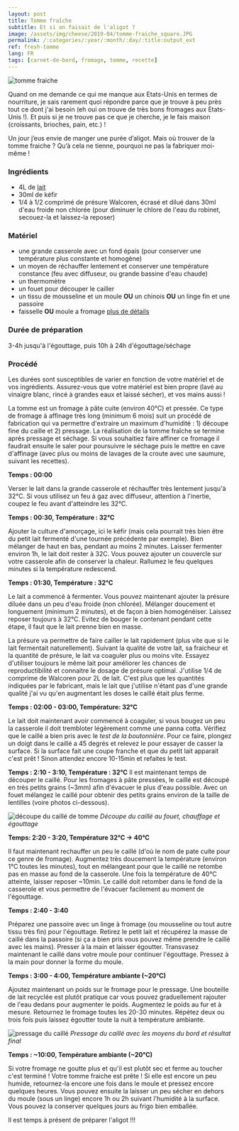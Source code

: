 ```yaml
---
layout: post
title: Tomme fraîche
subtitle: Et si on faisait de l'aligot ?
image: /assets/img/cheese/2019-04/tomme-fraiche_square.JPG
permalink: /:categories/:year/:month/:day/:title:output_ext
ref: fresh-tomme
lang: FR
tags: [carnet-de-bord, fromage, tomme, recette]
---
```


![tomme fraiche]({{site.baseurl}}/assets/img/cheese/2019-04/tomme-fraiche.JPG)

<!--excerpt.start-->
Quand on me demande ce qui me manque aux Etats-Unis en termes de nourriture, je sais rarement quoi répondre parce que je trouve à peu près tout ce dont j'ai besoin (eh oui on trouve de très bons fromages aux Etats-Unis !). Et puis si je ne trouve pas ce que je cherche, je le fais maison (croissants, brioches, pain, etc.) !

Un jour j’eus envie de manger une purée d’aligot. Mais où trouver de la tomme fraiche ? Qu’à cela ne tienne, pourquoi ne pas la fabriquer moi-même ! 
<!--excerpt.end-->

### Ingrédients

- 4L de [lait]({{site.baseurl}}/2019/03/02/raw-milk.html)
- 30ml de kéfir
- 1/4 à 1/2 comprimé de présure Walcoren, écrasé et dilué dans 30ml d'eau froide non chlorée (pour diminuer le chlore de l'eau du robinet, secouez-la et laissez-la reposer)

### Matériel

- une grande casserole avec un fond épais (pour conserver une température plus constante et homogène)
- un moyen de réchauffer lentement et conserver une température constance (feu avec diffuseur, ou grande bassine d'eau chaude)
- un thermomètre
- un fouet pour découper le cailler
- un tissu de mousseline et un moule **OU** un chinois **OU** un linge fin et une passoire
- faisselle **OU** moule a fromage
[plus de détails]({{site.baseurl}}/2019/03/04/kit-minimal.html)

### Durée de préparation

3-4h jusqu'à l'égouttage, puis 10h à 24h d'égouttage/séchage

### Procédé

Les durées sont susceptibles de varier en fonction de votre matériel et de vos ingrédients.
Assurez-vous que votre matériel est bien propre (lavé au vinaigre blanc, rincé à grandes eaux et laissé sécher), et vos mains aussi !

La tomme est un fromage à pâte cuite (environ 40°C) et pressée. Ce type de fromage à affinage très long (minimum 6 mois) suit un procédé de fabrication qui va permettre d'extraire un maximum d'humidité : 1) découpe fine du caille et 2) pressage. La réalisation de la tomme fraîche se termine après pressage et séchage. Si vous souhaitiez faire affiner ce fromage il faudrait ensuite le saler pour poursuivre le séchage puis le mettre en cave d'affinage (avec plus ou moins de lavages de la croute avec une saumure, suivant les recettes).

**Temps : 00:00**

Verser le lait dans la grande casserole et réchauffer très lentement jusqu'à 32°C. Si vous utilisez un feu à gaz avec diffuseur, attention à l'inertie, coupez le feu avant d'atteindre les 32°C.

**Temps : 00:30, Température : 32°C**

Ajouter la culture d'amorçage, ici le kéfir (mais cela pourrait très bien être du petit lait fermenté d'une tournée précédente par exemple). Bien mélanger de haut en bas, pendant au moins 2 minutes. Laisser fermenter environ 1h, le lait doit rester à 32C. Vous pouvez ajouter un couvercle sur votre casserole afin de conserver la chaleur. Rallumez le feu quelques minutes si la température redescend.

**Temps : 01:30, Température : 32°C** 

Le lait a commencé à fermenter. Vous pouvez maintenant ajouter la présure diluée dans un peu d'eau froide (non chlorée). Mélanger doucement et longuement (minimum 2 minutes), et de façon à bien homogénéiser. Laissez reposer toujours à 32°C. Evitez de bouger le contenant pendant cette étape, il faut que le lait prenne bien en masse.

La présure va permettre de faire cailler le lait rapidement (plus vite que si le lait fermentait naturellement). Suivant la qualité de votre lait, sa fraicheur et la quantité de présure, le lait va coaguler plus ou moins vite. Essayez d'utiliser toujours le même lait pour améliorer les chances de reproductibilité et connaitre le dosage de présure optimal. J'utilise 1/4 de comprime de Walcoren pour 2L de lait. C'est plus que les quantités indiquées par le fabricant, mais le lait que j'utilise n'étant pas d'une grande qualité j'ai vu qu'en augmentant les doses le caillé était plus ferme.

**Temps : 02:00 - 03:00, Température: 32°C**

Le lait doit maintenant avoir commencé à coaguler, si vous bougez un peu la casserole il doit trembloter légèrement comme une panna cotta. Vérifiez que le caillé a bien pris avec le *test de la boutonnière*. Pour ce faire, plongez un doigt dans le caillé a 45 degrés et relevez le pour essayer de casser la surface. Si la surface fait une coupe franche et que du petit lait apparait c'est prêt ! Sinon attendez encore 10-15min et refaites le test.

**Temps : 2:10 - 3:10, Température : 32°C**
Il est maintenant temps de découper le caillé. Pour les fromages à pâte pressées, le caillé est découpé en très petits grains (~3mm) afin d'évacuer le plus d'eau possible.
Avec un fouet mélangez le caillé pour obtenir des petits grains environ de la taille de lentilles (voire photos ci-dessous).

![découpe du caillé de tomme]({{site.baseurl}}/assets/img/cheese/2019-04/tomme-curd.png)
*Découpe du caillé au fouet, chauffage et égouttage*

**Temps: 2:20 - 3:20, Température 32°C -> 40°C**

Il faut maintenant rechauffer un peu le caillé (d'où le nom de pate cuite pour ce genre de fromage). Augmentez très doucement la température (environ 1°C toutes les minutes), tout en mélangeant pour que le caillé ne retombe pas en masse au fond de la casserole.
Une fois la température de 40°C atteinte, laisser reposer ~10min. Le caillé doit retomber dans le fond de la casserole et vous permettre de l'évacuer facilement au moment de l'égouttage.

**Temps : 2:40 - 3:40**

Préparez une passoire avec un linge à fromage (ou mousseline ou tout autre tissu très fin) pour l'égouttage. 
Retirez le petit lait et récupérez la masse de caillé dans la passoire (si ça a bien pris vous pouvez même prendre le caillé avec les mains). Presser à la main et laisser égoutter.
Transvasez maintenant le caillé dans votre moule pour continuer l'égouttage. Pressez à la main pour donner la forme du moule.

**Temps : 3:00 - 4:00, Température ambiante (~20°C)**

Ajoutez maintenant un poids sur le fromage pour le pressage. Une bouteille de lait recyclée est plutôt pratique car vous pouvez graduellement rajouter de l'eau dedans pour augmenter le poids.
Augmentez le poids au fur et à mesure. Retournez le fromage toutes les 20-30 minutes. Répétez deux ou trois fois puis laissez égoutter toute la nuit à température ambiante.


![pressage du caillé]({{site.baseurl}}/assets/img/cheese/2019-04/tomme-fraiche-pressage.png)
*Pressage du caillé avec les moyens du bord et résultat final*

**Temps : ~10:00, Température ambiante (~20°C)**

Si votre fromage ne goutte plus et qu'il est plutôt sec et ferme au toucher c'est terminé ! Votre tomme fraiche est prête ! Si elle est encore un peu humide, retournez-la encore une fois dans le moule et pressez encore quelques heures. Vous pouvez ensuite la laisser un peu sécher en dehors du moule (sous un linge) encore 1h ou 2h suivant l'humidité à la surface. Vous pouvez la conserver quelques jours au frigo bien emballée.

Il est temps à présent de préparer l'aligot !!!


